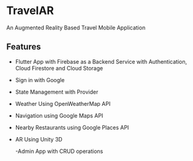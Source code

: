 # TravelAR

An Augmented Reality Based Travel Mobile Application

## Features

- Flutter App with Firebase as a Backend Service with Authentication, Cloud Firestore and Cloud Storage

-	Sign in with Google

-	State Management with Provider 

-	Weather Using OpenWeatherMap API

-	Navigation using Google Maps API

-	Nearby Restaurants using Google Places API

-	AR Using Unity 3D

	-Admin App with CRUD operations


